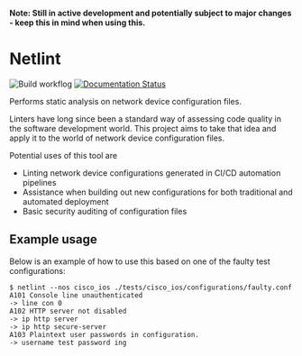 **Note: Still in active development and potentially subject to major changes - keep this in mind when using this.**

# Netlint

![Build workflog](https://github.com/Kircheneer/netlint/actions/workflows/main.yml/badge.svg)
[![Documentation Status](https://readthedocs.org/projects/netlint/badge/?version=latest)](https://netlint.readthedocs.io/en/latest/?badge=latest)

Performs static analysis on network device configuration files.

Linters have long since been a standard way of assessing code quality
in the software development world. This project aims to take that idea
and apply it to the world of network device configuration files.

Potential uses of this tool are

- Linting network device configurations generated in
  CI/CD automation pipelines
- Assistance when building out new configurations for
  both traditional and automated deployment
- Basic security auditing of configuration files

## Example usage

Below is an example of how to use this based on one of the faulty test
configurations:

```
$ netlint --nos cisco_ios ./tests/cisco_ios/configurations/faulty.conf
A101 Console line unauthenticated
-> line con 0
A102 HTTP server not disabled
-> ip http server
-> ip http secure-server
A103 Plaintext user passwords in configuration.
-> username test password ing
```
